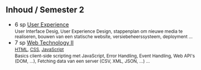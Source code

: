 Inhoud **/ Semester 2**
----------------

- 6 sp [User Experience](https://bamaflexweb.arteveldehs.be/BMFUIDetailxOLOD.aspx?a=102967&b=5&c=1)  
  <small>User Interface Desig, User Experience Design, stappenplan om nieuwe media te realiseren, bouwen van een statische website, versiebeheerssysteem, deployment …</small>
- 7 sp [Web Technology II](https://bamaflexweb.arteveldehs.be/BMFUIDetailxOLOD.aspx?a=97792&b=5&c=1)  
  <small>[HTML](http://www.w3.org/html/), [CSS](http://www.w3.org/css/), [JavaScript](hhttps://developer.mozilla.org/nl/docs/Web/JavaScript)</small>  
  <small>Basics client-side scripting met JavaScript, Error Handling, Event Handling, Web API's (DOM, …), Fetching data van een server (CSV, XML, JSON, …) …</small>